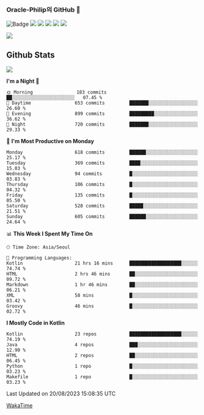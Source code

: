 ### Oracle-Philip의 GitHub 👋

![Badge](http://img.shields.io/badge/-Java-black?style=flat-square)
<img src="https://img.shields.io/badge/ -Kotlin-black?style=flat-square&logo=Kotlin&logoColor=#7F52FF"/></a>
<img src="https://img.shields.io/badge/ -Dart-black?style=flat-square&logo=Dart&logoColor=#0175C2"/></a>
<img src="https://img.shields.io/badge/ -Android-black?style=flat-square&logo=Android&logoColor=#3DDC84"/></a>
<img src="https://img.shields.io/badge/ -Flutter-black?style=flat-square&logo=Flutter&logoColor=#02569B"/></a>
<img src="https://img.shields.io/badge/ -Firebase-black?style=flat-square&logo=Firebase&logoColor=#FFCA28"/></a>

<img src="https://img.shields.io/badge/ -BLE-black?style=flat-square&logo=Bluetooth&logoColor=#0082FC"/></a>

<!--
<img src="https://img.shields.io/badge/ -STM32F103-black?style=flat-square&logo=STMicroelectronics&logoColor=#03234B"/></a>
<img src="https://img.shields.io/badge/ -Qt-black?style=flat-square&logo=Qt&logoColor=#41CD52"/></a>
-->

<!--
![Badge](http://img.shields.io/badge/-Java-black?style=flat-square)
![Badge](http://img.shields.io/badge/-Koltin-black?style=flat-square)
![Badge](http://img.shields.io/badge/-Dart-black?style=flat-square)
![Badge](http://img.shields.io/badge/-Android-black?style=flat-square)
![Badge](http://img.shields.io/badge/-Flutter-black?style=flat-square)
![Badge](http://img.shields.io/badge/-Firebase-black?style=flat-square)
-->

## Github Stats  
<div align="left"><img src="https://github-readme-stats.vercel.app/api?username=Oracle-Philip&show_icons=true&count_private=true&hide_border=true" align="center" /></div>


<!--START_SECTION:waka-->
**I'm a Night 🦉** 

```text
🌞 Morning                183 commits         ██░░░░░░░░░░░░░░░░░░░░░░░   07.45 % 
🌆 Daytime                653 commits         ███████░░░░░░░░░░░░░░░░░░   26.60 % 
🌃 Evening                899 commits         █████████░░░░░░░░░░░░░░░░   36.62 % 
🌙 Night                  720 commits         ███████░░░░░░░░░░░░░░░░░░   29.33 % 
```
📅 **I'm Most Productive on Monday** 

```text
Monday                   618 commits         ██████░░░░░░░░░░░░░░░░░░░   25.17 % 
Tuesday                  369 commits         ████░░░░░░░░░░░░░░░░░░░░░   15.03 % 
Wednesday                94 commits          █░░░░░░░░░░░░░░░░░░░░░░░░   03.83 % 
Thursday                 106 commits         █░░░░░░░░░░░░░░░░░░░░░░░░   04.32 % 
Friday                   135 commits         █░░░░░░░░░░░░░░░░░░░░░░░░   05.50 % 
Saturday                 528 commits         █████░░░░░░░░░░░░░░░░░░░░   21.51 % 
Sunday                   605 commits         ██████░░░░░░░░░░░░░░░░░░░   24.64 % 
```


📊 **This Week I Spent My Time On** 

```text
🕑︎ Time Zone: Asia/Seoul

💬 Programming Languages: 
Kotlin                   21 hrs 16 mins      ███████████████████░░░░░░   74.74 % 
HTML                     2 hrs 46 mins       ██░░░░░░░░░░░░░░░░░░░░░░░   09.72 % 
Markdown                 1 hr 46 mins        ██░░░░░░░░░░░░░░░░░░░░░░░   06.21 % 
XML                      58 mins             █░░░░░░░░░░░░░░░░░░░░░░░░   03.42 % 
Groovy                   46 mins             █░░░░░░░░░░░░░░░░░░░░░░░░   02.72 % 
```

**I Mostly Code in Kotlin** 

```text
Kotlin                   23 repos            ███████████████████░░░░░░   74.19 % 
Java                     4 repos             ███░░░░░░░░░░░░░░░░░░░░░░   12.90 % 
HTML                     2 repos             ██░░░░░░░░░░░░░░░░░░░░░░░   06.45 % 
Python                   1 repo              █░░░░░░░░░░░░░░░░░░░░░░░░   03.23 % 
Makefile                 1 repo              █░░░░░░░░░░░░░░░░░░░░░░░░   03.23 % 
```




 Last Updated on 20/08/2023 15:08:35 UTC
<!--END_SECTION:waka-->


<!--
**Oracle-Philip/Oracle-Philip** is a ✨ _special_ ✨ repository because its `README.md` (this file) appears on your GitHub profile.

Here are some ideas to get you started:

- 🔭 I’m currently working on ...
- 🌱 I’m currently learning ...
- 👯 I’m looking to collaborate on ...
- 🤔 I’m looking for help with ...
- 💬 Ask me about ...
- 📫 How to reach me: ...
- 😄 Pronouns: ...
- ⚡ Fun fact: ...
-->


[WakaTime](https://wakatime.com/dashboard)
